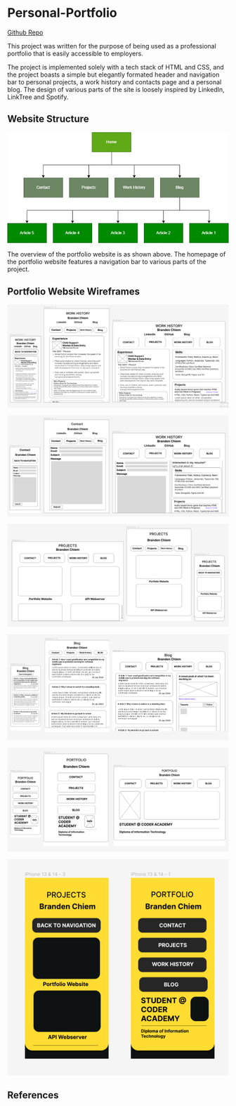 # Personal-Portfolio

[Github Repo](https://github.com/aztrocord/personal-portfolio)

This project was written for the purpose of being used as a professional portfolio that is easily accessible to employers.

The project is implemented solely with a tech stack of HTML and CSS, and the project boasts a simple but elegantly formated header and navigation bar to personal projects, a work history and contacts page and a personal blog. The design of various parts of the site is loosely inspired by LinkedIn, LinkTree and Spotify.

## Website Structure

![Portfolio Website Sitemap](./docs/Portfolio_Sitemap.jpg)

The overview of the portfolio website is as shown above. The homepage of the portfolio website features a navigation bar to various parts of the project.

## Portfolio Website Wireframes

![Portfolio Work History Wireframe](./docs/Portfolio_Work_History_Wireframes.PNG)

![Portfolio Contact Wireframe](./docs/Portfolio_Contact_Page_Wireframes.PNG)

![Portfolio Projects Wireframe](./docs/Portfolio_Projects_Wireframes.PNG)

![Portfolio Blog Wireframe](./docs/Portfolio_Blog_Wireframes.PNG)

![Portfolio Homepage Wireframe](./docs/Portfolio_Homepage_Wireframes.PNG)

![Portfolio Homepage Wireframe](./docs/Detailed_Mockups.PNG)


## References